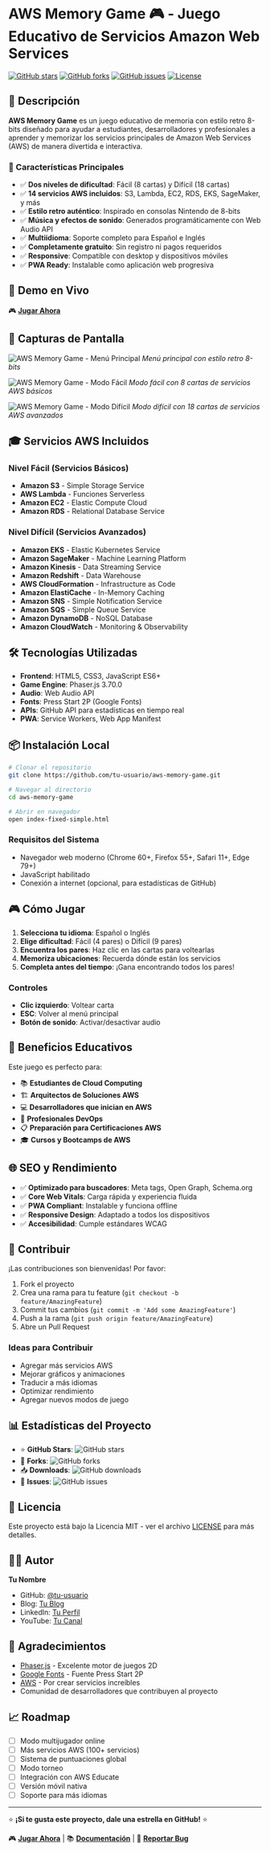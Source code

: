 # AWS Memory Game 🎮 - Juego Educativo de Servicios Amazon Web Services

[![GitHub stars](https://img.shields.io/github/stars/tu-usuario/aws-memory-game?style=for-the-badge)](https://github.com/tu-usuario/aws-memory-game/stargazers)
[![GitHub forks](https://img.shields.io/github/forks/tu-usuario/aws-memory-game?style=for-the-badge)](https://github.com/tu-usuario/aws-memory-game/network)
[![GitHub issues](https://img.shields.io/github/issues/tu-usuario/aws-memory-game?style=for-the-badge)](https://github.com/tu-usuario/aws-memory-game/issues)
[![License](https://img.shields.io/github/license/tu-usuario/aws-memory-game?style=for-the-badge)](https://github.com/tu-usuario/aws-memory-game/blob/main/LICENSE)

## 🌟 Descripción

**AWS Memory Game** es un juego educativo de memoria con estilo retro 8-bits diseñado para ayudar a estudiantes, desarrolladores y profesionales a aprender y memorizar los servicios principales de Amazon Web Services (AWS) de manera divertida e interactiva.

### 🎯 Características Principales

- ✅ **Dos niveles de dificultad**: Fácil (8 cartas) y Difícil (18 cartas)
- ✅ **14 servicios AWS incluidos**: S3, Lambda, EC2, RDS, EKS, SageMaker, y más
- ✅ **Estilo retro auténtico**: Inspirado en consolas Nintendo de 8-bits
- ✅ **Música y efectos de sonido**: Generados programáticamente con Web Audio API
- ✅ **Multiidioma**: Soporte completo para Español e Inglés
- ✅ **Completamente gratuito**: Sin registro ni pagos requeridos
- ✅ **Responsive**: Compatible con desktop y dispositivos móviles
- ✅ **PWA Ready**: Instalable como aplicación web progresiva

## 🚀 Demo en Vivo

🎮 **[Jugar Ahora](https://tu-dominio.com/aws-memory-game)**

## 📱 Capturas de Pantalla

![AWS Memory Game - Menú Principal](screenshots/menu-principal.png)
*Menú principal con estilo retro 8-bits*

![AWS Memory Game - Modo Fácil](screenshots/modo-facil.png)
*Modo fácil con 8 cartas de servicios AWS básicos*

![AWS Memory Game - Modo Difícil](screenshots/modo-dificil.png)
*Modo difícil con 18 cartas de servicios AWS avanzados*

## 🎓 Servicios AWS Incluidos

### Nivel Fácil (Servicios Básicos)
- **Amazon S3** - Simple Storage Service
- **AWS Lambda** - Funciones Serverless
- **Amazon EC2** - Elastic Compute Cloud
- **Amazon RDS** - Relational Database Service

### Nivel Difícil (Servicios Avanzados)
- **Amazon EKS** - Elastic Kubernetes Service
- **Amazon SageMaker** - Machine Learning Platform
- **Amazon Kinesis** - Data Streaming Service
- **Amazon Redshift** - Data Warehouse
- **AWS CloudFormation** - Infrastructure as Code
- **Amazon ElastiCache** - In-Memory Caching
- **Amazon SNS** - Simple Notification Service
- **Amazon SQS** - Simple Queue Service
- **Amazon DynamoDB** - NoSQL Database
- **Amazon CloudWatch** - Monitoring & Observability

## 🛠️ Tecnologías Utilizadas

- **Frontend**: HTML5, CSS3, JavaScript ES6+
- **Game Engine**: Phaser.js 3.70.0
- **Audio**: Web Audio API
- **Fonts**: Press Start 2P (Google Fonts)
- **APIs**: GitHub API para estadísticas en tiempo real
- **PWA**: Service Workers, Web App Manifest

## 📦 Instalación Local

```bash
# Clonar el repositorio
git clone https://github.com/tu-usuario/aws-memory-game.git

# Navegar al directorio
cd aws-memory-game

# Abrir en navegador
open index-fixed-simple.html
```

### Requisitos del Sistema
- Navegador web moderno (Chrome 60+, Firefox 55+, Safari 11+, Edge 79+)
- JavaScript habilitado
- Conexión a internet (opcional, para estadísticas de GitHub)

## 🎮 Cómo Jugar

1. **Selecciona tu idioma**: Español o Inglés
2. **Elige dificultad**: Fácil (4 pares) o Difícil (9 pares)
3. **Encuentra los pares**: Haz clic en las cartas para voltearlas
4. **Memoriza ubicaciones**: Recuerda dónde están los servicios
5. **Completa antes del tiempo**: ¡Gana encontrando todos los pares!

### Controles
- **Clic izquierdo**: Voltear carta
- **ESC**: Volver al menú principal
- **Botón de sonido**: Activar/desactivar audio

## 🎯 Beneficios Educativos

Este juego es perfecto para:

- 📚 **Estudiantes de Cloud Computing**
- 🏗️ **Arquitectos de Soluciones AWS**
- 💻 **Desarrolladores que inician en AWS**
- 🔧 **Profesionales DevOps**
- 📋 **Preparación para Certificaciones AWS**
- 🎓 **Cursos y Bootcamps de AWS**

## 🌐 SEO y Rendimiento

- ✅ **Optimizado para buscadores**: Meta tags, Open Graph, Schema.org
- ✅ **Core Web Vitals**: Carga rápida y experiencia fluida
- ✅ **PWA Compliant**: Instalable y funciona offline
- ✅ **Responsive Design**: Adaptado a todos los dispositivos
- ✅ **Accesibilidad**: Cumple estándares WCAG

## 🤝 Contribuir

¡Las contribuciones son bienvenidas! Por favor:

1. Fork el proyecto
2. Crea una rama para tu feature (`git checkout -b feature/AmazingFeature`)
3. Commit tus cambios (`git commit -m 'Add some AmazingFeature'`)
4. Push a la rama (`git push origin feature/AmazingFeature`)
5. Abre un Pull Request

### Ideas para Contribuir
- Agregar más servicios AWS
- Mejorar gráficos y animaciones
- Traducir a más idiomas
- Optimizar rendimiento
- Agregar nuevos modos de juego

## 📊 Estadísticas del Proyecto

- ⭐ **GitHub Stars**: ![GitHub stars](https://img.shields.io/github/stars/tu-usuario/aws-memory-game)
- 🍴 **Forks**: ![GitHub forks](https://img.shields.io/github/forks/tu-usuario/aws-memory-game)
- 📥 **Downloads**: ![GitHub downloads](https://img.shields.io/github/downloads/tu-usuario/aws-memory-game/total)
- 🐛 **Issues**: ![GitHub issues](https://img.shields.io/github/issues/tu-usuario/aws-memory-game)

## 📄 Licencia

Este proyecto está bajo la Licencia MIT - ver el archivo [LICENSE](LICENSE) para más detalles.

## 👨‍💻 Autor

**Tu Nombre**
- GitHub: [@tu-usuario](https://github.com/tu-usuario)
- Blog: [Tu Blog](https://tu-blog.com)
- LinkedIn: [Tu Perfil](https://linkedin.com/in/tu-perfil)
- YouTube: [Tu Canal](https://youtube.com/@tu-canal)

## 🙏 Agradecimientos

- [Phaser.js](https://phaser.io/) - Excelente motor de juegos 2D
- [Google Fonts](https://fonts.google.com/) - Fuente Press Start 2P
- [AWS](https://aws.amazon.com/) - Por crear servicios increíbles
- Comunidad de desarrolladores que contribuyen al proyecto

## 📈 Roadmap

- [ ] Modo multijugador online
- [ ] Más servicios AWS (100+ servicios)
- [ ] Sistema de puntuaciones global
- [ ] Modo torneo
- [ ] Integración con AWS Educate
- [ ] Versión móvil nativa
- [ ] Soporte para más idiomas

---

⭐ **¡Si te gusta este proyecto, dale una estrella en GitHub!** ⭐

🎮 **[Jugar Ahora](https://tu-dominio.com/aws-memory-game)** | 📚 **[Documentación](https://github.com/tu-usuario/aws-memory-game/wiki)** | 🐛 **[Reportar Bug](https://github.com/tu-usuario/aws-memory-game/issues)**
